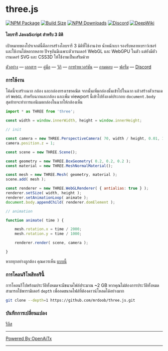 # three.js

[![NPM Package][npm]][npm-url]
[![Build Size][build-size]][build-size-url]
[![NPM Downloads][npm-downloads]][npmtrends-url]
[![Discord][discord]][discord-url]
[![DeepWiki][deepwiki]][deepwiki-url]

#### ไลบรารี JavaScript สำหรับ 3 มิติ

เป้าหมายของโปรเจกต์นี้คือการสร้างไลบรารี 3 มิติที่ใช้งานง่าย น้ำหนักเบา รองรับหลายเบราว์เซอร์ และใช้งานได้หลากหลาย ปัจจุบันมีเฉพาะตัวเรนเดอร์ WebGL และ WebGPU ในตัว แต่ยังมีตัวเรนเดอร์ SVG และ CSS3D ให้ใช้งานเป็นเสริมด้วย

[ตัวอย่าง](https://threejs.org/examples/) &mdash;
[เอกสาร](https://threejs.org/docs/) &mdash;
[คู่มือ](https://threejs.org/manual/) &mdash;
[วิกิ](https://github.com/mrdoob/three.js/wiki) &mdash;
[การย้ายเวอร์ชัน](https://github.com/mrdoob/three.js/wiki/Migration-Guide) &mdash;
[ถามตอบ](https://stackoverflow.com/questions/tagged/three.js) &mdash;
[ฟอรั่ม](https://discourse.threejs.org/) &mdash;
[Discord](https://discord.gg/56GBJwAnUS)

### การใช้งาน

โค้ดนี้จะสร้างฉาก กล้อง และกล่องทรงเรขาคณิต จากนั้นเพิ่มกล่องนั้นเข้าไปในฉาก แล้วสร้างตัวเรนเดอร์ `WebGL` สำหรับฉากและกล้อง และเพิ่ม viewport นี้เข้าไปยังองค์ประกอบ `document.body` สุดท้ายจะทำการแอนิเมตกล่องในฉากให้กล้องเห็น

```javascript
import * as THREE from 'three';

const width = window.innerWidth, height = window.innerHeight;

// init

const camera = new THREE.PerspectiveCamera( 70, width / height, 0.01, 10 );
camera.position.z = 1;

const scene = new THREE.Scene();

const geometry = new THREE.BoxGeometry( 0.2, 0.2, 0.2 );
const material = new THREE.MeshNormalMaterial();

const mesh = new THREE.Mesh( geometry, material );
scene.add( mesh );

const renderer = new THREE.WebGLRenderer( { antialias: true } );
renderer.setSize( width, height );
renderer.setAnimationLoop( animate );
document.body.appendChild( renderer.domElement );

// animation

function animate( time ) {

	mesh.rotation.x = time / 2000;
	mesh.rotation.y = time / 1000;

	renderer.render( scene, camera );

}
```

หากทุกอย่างถูกต้อง คุณควรเห็น [แบบนี้](https://jsfiddle.net/v98k6oze/)

### การโคลนรีโพสิทอรีนี้

การโคลนรีโปพร้อมประวัติทั้งหมดจะมีขนาดไฟล์ประมาณ ~2 GB หากคุณไม่ต้องการประวัติทั้งหมด สามารถใช้พารามิเตอร์ `depth` เพื่อลดขนาดไฟล์ที่ต้องดาวน์โหลดได้อย่างมาก

```sh
git clone --depth=1 https://github.com/mrdoob/three.js.git
```

### บันทึกการเปลี่ยนแปลง

[รีลีส](https://github.com/mrdoob/three.js/releases)


[npm]: https://img.shields.io/npm/v/three
[npm-url]: https://www.npmjs.com/package/three
[build-size]: https://badgen.net/bundlephobia/minzip/three
[build-size-url]: https://bundlephobia.com/result?p=three
[npm-downloads]: https://img.shields.io/npm/dw/three
[npmtrends-url]: https://www.npmtrends.com/three
[discord]: https://img.shields.io/discord/685241246557667386
[discord-url]: https://discord.gg/56GBJwAnUS
[deepwiki]: https://deepwiki.com/badge.svg
[deepwiki-url]: https://deepwiki.com/mrdoob/three.js

---

[Powered By OpenAiTx](https://github.com/OpenAiTx/OpenAiTx)

---